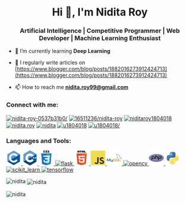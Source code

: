 <h1 align="center">Hi 👋, I'm Nidita Roy</h1>
<h3 align="center">Artificial Intelligence | Competitive Programmer | Web Developer | Machine Learning Enthusiast</h3>

- 🌱 I’m currently learning **Deep Learning**

- 📝 I regularly write articles on [https://www.blogger.com/blog/posts/1882016273912424713](https://www.blogger.com/blog/posts/1882016273912424713)

- 📫 How to reach me **nidita.roy99@gmail.com**

<h3 align="left">Connect with me:</h3>
<p align="left">
<a href="https://linkedin.com/in/nidita-roy-0537b31b0/" target="blank"><img align="center" src="https://raw.githubusercontent.com/rahuldkjain/github-profile-readme-generator/master/src/images/icons/Social/linked-in-alt.svg" alt="nidita-roy-0537b31b0/" height="30" width="40" /></a>
<a href="https://stackoverflow.com/users/16511236/nidita-roy" target="blank"><img align="center" src="https://raw.githubusercontent.com/rahuldkjain/github-profile-readme-generator/master/src/images/icons/Social/stack-overflow.svg" alt="16511236/nidita-roy" height="30" width="40" /></a>
<a href="https://kaggle.com/niditaroy1804018" target="blank"><img align="center" src="https://raw.githubusercontent.com/rahuldkjain/github-profile-readme-generator/master/src/images/icons/Social/kaggle.svg" alt="niditaroy1804018" height="30" width="40" /></a>
<a href="https://fb.com/nidita.roy" target="blank"><img align="center" src="https://raw.githubusercontent.com/rahuldkjain/github-profile-readme-generator/master/src/images/icons/Social/facebook.svg" alt="nidita.roy" height="30" width="40" /></a>
<a href="https://www.codechef.com/users/nidita" target="blank"><img align="center" src="https://cdn.jsdelivr.net/npm/simple-icons@3.1.0/icons/codechef.svg" alt="nidita" height="30" width="40" /></a>
<a href="https://codeforces.com/profile/u1804018" target="blank"><img align="center" src="https://cdn.jsdelivr.net/npm/simple-icons@3.0.1/icons/codeforces.svg" alt="u1804018" height="30" width="40" /></a>
<a href="https://auth.geeksforgeeks.org/user/u1804018/" target="blank"><img align="center" src="https://raw.githubusercontent.com/rahuldkjain/github-profile-readme-generator/master/src/images/icons/Social/geeks-for-geeks.svg" alt="u1804018/" height="30" width="40" /></a>
</p>

<h3 align="left">Languages and Tools:</h3>
<p align="left"> <a href="https://www.cprogramming.com/" target="_blank"> <img src="https://raw.githubusercontent.com/devicons/devicon/master/icons/c/c-original.svg" alt="c" width="40" height="40"/> </a> <a href="https://www.w3schools.com/cpp/" target="_blank"> <img src="https://raw.githubusercontent.com/devicons/devicon/master/icons/cplusplus/cplusplus-original.svg" alt="cplusplus" width="40" height="40"/> </a> <a href="https://www.w3schools.com/css/" target="_blank"> <img src="https://raw.githubusercontent.com/devicons/devicon/master/icons/css3/css3-original-wordmark.svg" alt="css3" width="40" height="40"/> </a> <a href="https://flask.palletsprojects.com/" target="_blank"> <img src="https://www.vectorlogo.zone/logos/pocoo_flask/pocoo_flask-icon.svg" alt="flask" width="40" height="40"/> </a> <a href="https://www.w3.org/html/" target="_blank"> <img src="https://raw.githubusercontent.com/devicons/devicon/master/icons/html5/html5-original-wordmark.svg" alt="html5" width="40" height="40"/> </a> <a href="https://developer.mozilla.org/en-US/docs/Web/JavaScript" target="_blank"> <img src="https://raw.githubusercontent.com/devicons/devicon/master/icons/javascript/javascript-original.svg" alt="javascript" width="40" height="40"/> </a> <a href="https://www.mysql.com/" target="_blank"> <img src="https://raw.githubusercontent.com/devicons/devicon/master/icons/mysql/mysql-original-wordmark.svg" alt="mysql" width="40" height="40"/> </a> <a href="https://opencv.org/" target="_blank"> <img src="https://www.vectorlogo.zone/logos/opencv/opencv-icon.svg" alt="opencv" width="40" height="40"/> </a> <a href="https://www.php.net" target="_blank"> <img src="https://raw.githubusercontent.com/devicons/devicon/master/icons/php/php-original.svg" alt="php" width="40" height="40"/> </a> <a href="https://www.python.org" target="_blank"> <img src="https://raw.githubusercontent.com/devicons/devicon/master/icons/python/python-original.svg" alt="python" width="40" height="40"/> </a> <a href="https://scikit-learn.org/" target="_blank"> <img src="https://upload.wikimedia.org/wikipedia/commons/0/05/Scikit_learn_logo_small.svg" alt="scikit_learn" width="40" height="40"/> </a> <a href="https://www.tensorflow.org" target="_blank"> <img src="https://www.vectorlogo.zone/logos/tensorflow/tensorflow-icon.svg" alt="tensorflow" width="40" height="40"/> </a> </p>

<p><img align="left" src="https://github-readme-stats.vercel.app/api/top-langs?username=nidita&show_icons=true&locale=en&layout=compact" alt="nidita" /></p>

<p>&nbsp;<img align="center" src="https://github-readme-stats.vercel.app/api?username=nidita&show_icons=true&locale=en" alt="nidita" /></p>

<p><img align="center" src="https://github-readme-streak-stats.herokuapp.com/?user=nidita&" alt="nidita" /></p>
